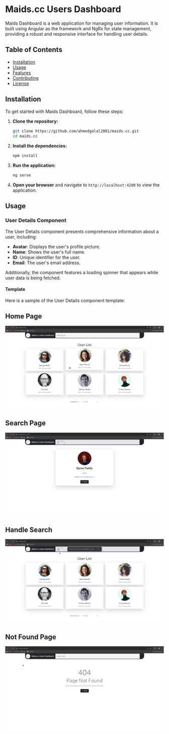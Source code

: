 # Maids.cc Users Dashboard

Maids Dashboard is a web application for managing user information. It is built using Angular as the framework and NgRx for state management, providing a robust and responsive interface for handling user details.

## Table of Contents

- [Installation](#installation)
- [Usage](#usage)
- [Features](#features)
- [Contributing](#contributing)
- [License](#license)

## Installation

To get started with Maids Dashboard, follow these steps:

1. **Clone the repository:**
    ```sh
    git clone https://github.com/ahmedgalal2001/maids.cc.git
    cd maids.cc
    ```

2. **Install the dependencies:**
    ```sh
    npm install
    ```

3. **Run the application:**
    ```sh
    ng serve
    ```

4. **Open your browser** and navigate to `http://localhost:4200` to view the application.

## Usage

### User Details Component

The User Details component presents comprehensive information about a user, including:

- **Avatar**: Displays the user's profile picture.
- **Name**: Shows the user's full name.
- **ID**: Unique identifier for the user.
- **Email**: The user's email address.

Additionally, the component features a loading spinner that appears while user data is being fetched.

#### Template

Here is a sample of the User Details component template:

## Home Page
![HomePage](./src/assets/output-images/Home.png)

## Search Page
![SearchPage](./src/assets/output-images/Search.png)

## Handle Search
![HandleSearch](./src/assets/output-images/HandleSearch.png)

## Not Found Page
![NotFoundPage](./src/assets/output-images/NotFound.png)